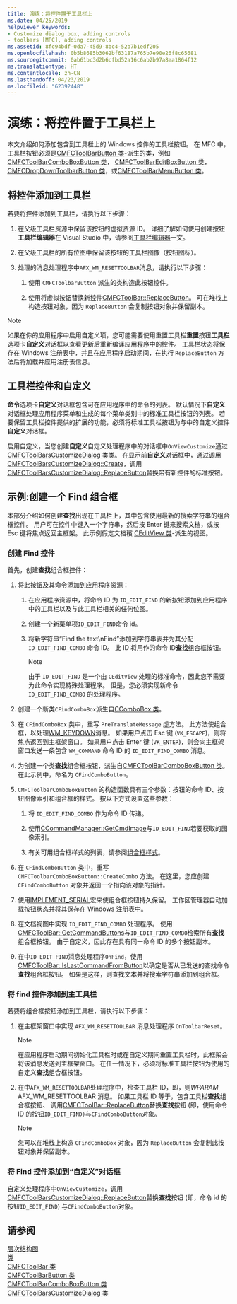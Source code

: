 ```yaml
---
title: 演练：将控件置于工具栏上
ms.date: 04/25/2019
helpviewer_keywords:
- Customize dialog box, adding controls
- toolbars [MFC], adding controls
ms.assetid: 8fc94bdf-0da7-45d9-8bc4-52b7b1edf205
ms.openlocfilehash: 0b5b8685b3062bf63187a765b7e90e26f8c65681
ms.sourcegitcommit: 0ab61bc3d2b6cfbd52a16c6ab2b97a8ea1864f12
ms.translationtype: HT
ms.contentlocale: zh-CN
ms.lasthandoff: 04/23/2019
ms.locfileid: "62392448"
---
```

# <a name="walkthrough-putting-controls-on-toolbars"></a>演练：将控件置于工具栏上

本文介绍如何添加包含到工具栏上的 Windows 控件的工具栏按钮。 在 MFC 中，工具栏按钮必须是[CMFCToolBarButton 类](../mfc/reference/cmfctoolbarbutton-class.md)-派生的类，例如[CMFCToolBarComboBoxButton 类](../mfc/reference/cmfctoolbarcomboboxbutton-class.md)， [CMFCToolBarEditBoxButton 类](../mfc/reference/cmfctoolbareditboxbutton-class.md)，[CMFCDropDownToolbarButton 类](../mfc/reference/cmfcdropdowntoolbarbutton-class.md)，或[CMFCToolBarMenuButton 类](../mfc/reference/cmfctoolbarmenubutton-class.md)。

## <a name="adding-controls-to-toolbars"></a>将控件添加到工具栏

若要将控件添加到工具栏，请执行以下步骤：

1. 在父级工具栏资源中保留该按钮的虚拟资源 ID。 详细了解如何使用创建按钮**工具栏编辑器**在 Visual Studio 中，请参阅[工具栏编辑器](../windows/toolbar-editor.md)一文。

1. 在父级工具栏的所有位图中保留该按钮的工具栏图像（按钮图标）。

1. 处理的消息处理程序中`AFX_WM_RESETTOOLBAR`消息，请执行以下步骤：

   1. 使用 `CMFCToolbarButton` 派生的类构造此按钮控件。

   1. 使用将虚拟按钮替换新控件[CMFCToolBar::ReplaceButton](../mfc/reference/cmfctoolbar-class.md#replacebutton)。 可在堆栈上构造按钮对象，因为 `ReplaceButton` 会复制按钮对象并保留副本。

> [!NOTE]
>  如果在你的应用程序中启用自定义项，您可能需要使用重置工具栏**重置**按钮**工具栏**选项卡**自定义**对话框以查看更新后重新编译应用程序中的控件。 工具栏状态将保存在 Windows 注册表中，并且在应用程序启动期间，在执行 `ReplaceButton` 方法后将加载并应用注册表信息。

## <a name="toolbar-controls-and-customization"></a>工具栏控件和自定义

**命令**选项卡**自定义**对话框包含可在应用程序中的命令的列表。 默认情况下**自定义**对话框处理应用程序菜单和生成的每个菜单类别中的标准工具栏按钮的列表。 若要保留工具栏控件提供的扩展的功能，必须将标准工具栏按钮为与中的自定义控件**自定义**对话框。

启用自定义，当您创建**自定义**自定义处理程序中的对话框中`OnViewCustomize`通过[CMFCToolBarsCustomizeDialog 类](../mfc/reference/cmfctoolbarscustomizedialog-class.md)类。 在显示前**自定义**对话框中，通过调用[CMFCToolBarsCustomizeDialog::Create](../mfc/reference/cmfctoolbarscustomizedialog-class.md#create)，调用[CMFCToolBarsCustomizeDialog::ReplaceButton](../mfc/reference/cmfctoolbarscustomizedialog-class.md#replacebutton)替换带有新控件的标准按钮。

## <a name="example-creating-a-find-combo-box"></a>示例:创建一个 Find 组合框

本部分介绍如何创建**查找**出现在工具栏上，其中包含使用最新的搜索字符串的组合框控件。 用户可在控件中键入一个字符串，然后按 Enter 键来搜索文档，或按 Esc 键将焦点返回主框架。 此示例假定文档穦 [CEditView 类](../mfc/reference/ceditview-class.md)-派生的视图。

### <a name="creating-the-find-control"></a>创建 Find 控件

首先，创建**查找**组合框控件：

1. 将此按钮及其命令添加到应用程序资源：

   1. 在应用程序资源中，将命令 ID 为 `ID_EDIT_FIND` 的新按钮添加到应用程序中的工具栏以及与此工具栏相关的任何位图。

   1. 创建一个新菜单项`ID_EDIT_FIND`命令 id。

   1. 将新字符串“Find the text\nFind”添加到字符串表并为其分配 `ID_EDIT_FIND_COMBO` 命令 ID。 此 ID 将用作的命令 ID**查找**组合框按钮。

        > [!NOTE]
        > 由于 `ID_EDIT_FIND` 是一个由 `CEditView` 处理的标准命令，因此您不需要为此命令实现特殊处理程序。  但是，您必须实现新命令 `ID_EDIT_FIND_COMBO` 的处理程序。

1. 创建一个新类`CFindComboBox`派生自[CComboBox 类](../mfc/reference/ccombobox-class.md)。

1. 在 `CFindComboBox` 类中，重写 `PreTranslateMessage` 虚方法。 此方法使组合框，以处理[WM_KEYDOWN](/windows/desktop/inputdev/wm-keydown)消息。 如果用户点击 Esc 键 (`VK_ESCAPE`)，则将焦点返回到主框架窗口。 如果用户点击 Enter 键 (`VK_ENTER`)，则会向主框架窗口发送一条包含 `WM_COMMAND` 命令 ID 的 `ID_EDIT_FIND_COMBO` 消息。

1. 为创建一个类**查找**组合框按钮，派生自[CMFCToolBarComboBoxButton 类](../mfc/reference/cmfctoolbarcomboboxbutton-class.md)。 在此示例中，命名为 `CFindComboButton`。

1. `CMFCToolbarComboBoxButton` 的构造函数具有三个参数：按钮的命令 ID、按钮图像索引和组合框的样式。 按以下方式设置这些参数：

   1. 将 `ID_EDIT_FIND_COMBO` 作为命令 ID 传递。

   1. 使用[CCommandManager::GetCmdImage](reference/internal-classes.md)与`ID_EDIT_FIND`若要获取的图像索引。

   1. 有关可用组合框样式的列表，请参阅[组合框样式](../mfc/reference/styles-used-by-mfc.md#combo-box-styles)。

1. 在 `CFindComboButton` 类中，重写 `CMFCToolbarComboBoxButton::CreateCombo` 方法。 在这里，您应创建 `CFindComboButton` 对象并返回一个指向该对象的指针。

1. 使用[IMPLEMENT_SERIAL](../mfc/reference/run-time-object-model-services.md#implement_serial)宏来使组合框按钮持久保留。 工作区管理器自动加载按钮状态并将其保存在 Windows 注册表中。

1. 在文档视图中实现 `ID_EDIT_FIND_COMBO` 处理程序。 使用[CMFCToolBar::GetCommandButtons](../mfc/reference/cmfctoolbar-class.md#getcommandbuttons)与`ID_EDIT_FIND_COMBO`检索所有**查找**组合框按钮。 由于自定义，因此存在具有同一命令 ID 的多个按钮副本。

1. 在中`ID_EDIT_FIND`消息处理程序`OnFind`，使用[CMFCToolBar::IsLastCommandFromButton](../mfc/reference/cmfctoolbar-class.md#islastcommandfrombutton)以确定是否从已发送的查找命令**查找**组合框按钮。 如果是这样，则查找文本并将搜索字符串添加到组合框。

### <a name="adding-the-find-control-to-the-main-toolbar"></a>将 find 控件添加到主工具栏

若要将组合框按钮添加到工具栏，请执行以下步骤：

1. 在主框架窗口中实现 `AFX_WM_RESETTOOLBAR` 消息处理程序 `OnToolbarReset`。

    > [!NOTE]
    > 在应用程序启动期间初始化工具栏时或在自定义期间重置工具栏时，此框架会将该消息发送到主框架窗口。 在任一情况下，必须将标准工具栏按钮为使用的自定义**查找**组合框按钮。

1. 在中`AFX_WM_RESETTOOLBAR`处理程序中，检查工具栏 ID，即，则*WPARAM* AFX_WM_RESETTOOLBAR 消息。 如果工具栏 ID 等于，包含工具栏**查找**组合框按钮、 调用[CMFCToolBar::ReplaceButton](../mfc/reference/cmfctoolbar-class.md#replacebutton)替换**查找**按钮 (即，使用命令 ID 的按钮`ID_EDIT_FIND)`与`CFindComboButton`对象。

    > [!NOTE]
    > 您可以在堆栈上构造 `CFindComboBox` 对象，因为 `ReplaceButton` 会复制此按钮对象并保留副本。

### <a name="adding-the-find-control-to-the-customize-dialog-box"></a>将 Find 控件添加到“自定义”对话框

自定义处理程序中`OnViewCustomize`，调用[CMFCToolBarsCustomizeDialog::ReplaceButton](../mfc/reference/cmfctoolbarscustomizedialog-class.md#replacebutton)替换**查找**按钮 (即，命令 id 的按钮`ID_EDIT_FIND`) 与`CFindComboButton`对象。

## <a name="see-also"></a>请参阅

[层次结构图](../mfc/hierarchy-chart.md)<br/>
[类](../mfc/reference/mfc-classes.md)<br/>
[CMFCToolBar 类](../mfc/reference/cmfctoolbar-class.md)<br/>
[CMFCToolBarButton 类](../mfc/reference/cmfctoolbarbutton-class.md)<br/>
[CMFCToolBarComboBoxButton 类](../mfc/reference/cmfctoolbarcomboboxbutton-class.md)<br/>
[CMFCToolBarsCustomizeDialog 类](../mfc/reference/cmfctoolbarscustomizedialog-class.md)
